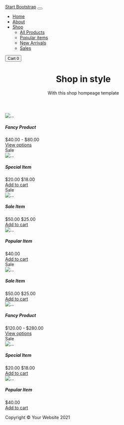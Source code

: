 <html lang="en">
    <head>
        <meta charset="utf-8" />
        <meta name="viewport" content="width=device-width, initial-scale=1, shrink-to-fit=no" />
        <meta name="description" content="" />
        <meta name="author" content="" />
        <title>Shop Homepage - Veganable Template</title>
        <!-- Favicon-->
        <link rel="icon" type="image/x-icon" href="assets/favicon.ico" />
        <!-- Bootstrap icons-->
        <link href="https://cdn.jsdelivr.net/npm/bootstrap-icons@1.5.0/font/bootstrap-icons.css" rel="stylesheet" />
        <!-- Core theme CSS (includes Bootstrap)-->
        <link href="css/styles.css" rel="stylesheet" />
    </head>
    <body>
        <!-- Navigation-->
        <nav class="navbar navbar-expand-lg navbar-light bg-light">
            <div class="container px-4 px-lg-5">
                <a class="navbar-brand" href="#!">Start Bootstrap</a>
                <button class="navbar-toggler" type="button" data-bs-toggle="collapse" data-bs-target="#navbarSupportedContent" aria-controls="navbarSupportedContent" aria-expanded="false" aria-label="Toggle navigation"><span class="navbar-toggler-icon"></span></button>
                <div class="collapse navbar-collapse" id="navbarSupportedContent">
                    <ul class="navbar-nav me-auto mb-2 mb-lg-0 ms-lg-4">
                        <li class="nav-item"><a class="nav-link active" aria-current="page" href="#!">Home</a></li>
                        <li class="nav-item"><a class="nav-link" href="#!">About</a></li>
                        <li class="nav-item dropdown">
                            <a class="nav-link dropdown-toggle" id="navbarDropdown" href="#" role="button" data-bs-toggle="dropdown" aria-expanded="false">Shop</a>
                            <ul class="dropdown-menu" aria-labelledby="navbarDropdown">
                                <li><a class="dropdown-item" href="#!">All Products</a></li>
                                <li><a class="dropdown-item" href="#!">Popular items</li>
                                <li><a class="dropdown-item" href="#!">New Arrivals</a></li>
                                <li><a class="dropdown-item" href="#!">Sales</a></li>
                            </ul>
                        </li>
                    </ul>
                    <form class="d-flex">
                        <button class="btn btn-outline-dark" type="submit">
                            <i class="bi-cart-fill me-1"></i>
                            Cart
                            <span class="badge bg-dark text-white ms-1 rounded-pill">0</span>
                        </button>
                    </form>
                </div>
            </div>
        </nav>
        <!-- Header-->
        <header class="bg-dark py-5">
            <div class="container px-4 px-lg-5 my-5">
                <div class="text-center text-white">
                    <h1 class="display-4 fw-bolder">Shop in style</h1>
                    <p class="lead fw-normal text-white-50 mb-0">With this shop hompeage template</p>
                </div>
            </div>
        </header>
        <!-- Section-->
        <section class="py-5">
            <div class="container px-4 px-lg-5 mt-5">
                <div class="row gx-4 gx-lg-5 row-cols-2 row-cols-md-3 row-cols-xl-4 justify-content-center">
                    <div class="col mb-5">
                        <div class="card h-100">
                            <!-- Product image-->
                            <img class="card-img-top" src="https://dummyimage.com/450x300/dee2e6/6c757d.jpg" alt="..." />
                            <!-- Product details-->
                            <div class="card-body p-4">
                                <div class="text-center">
                                    <!-- Product name-->
                                    <h5 class="fw-bolder">Fancy Product</h5>
                                    <!-- Product price-->
                                    $40.00 - $80.00
                                </div>
                            </div>
                            <!-- Product actions-->
                            <div class="card-footer p-4 pt-0 border-top-0 bg-transparent">
                                <div class="text-center"><a class="btn btn-outline-dark mt-auto" href="#">View options</a></div>
                            </div>
                        </div>
                    </div>
                    <div class="col mb-5">
                        <div class="card h-100">
                            <!-- Sale badge-->
                            <div class="badge bg-dark text-white position-absolute" style="top: 0.5rem; right: 0.5rem">Sale</div>
                            <!-- Product image-->
                            <img class="card-img-top" src="https://dummyimage.com/450x300/dee2e6/6c757d.jpg" alt="..." />
                            <!-- Product details-->
                            <div class="card-body p-4">
                                <div class="text-center">
                                    <!-- Product name-->
                                    <h5 class="fw-bolder">Special Item</h5>
                                    <!-- Product reviews-->
                                    <div class="d-flex justify-content-center small text-warning mb-2">
                                        <div class="bi-star-fill"></div>
                                        <div class="bi-star-fill"></div>
                                        <div class="bi-star-fill"></div>
                                        <div class="bi-star-fill"></div>
                                        <div class="bi-star-fill"></div>
                                    </div>
                                    <!-- Product price-->
                                    <span class="text-muted text-decoration-line-through">$20.00</span>
                                    $18.00
                                </div>
                            </div>
                            <!-- Product actions-->
                            <div class="card-footer p-4 pt-0 border-top-0 bg-transparent">
                                <div class="text-center"><a class="btn btn-outline-dark mt-auto" href="#">Add to cart</a></div>
                            </div>
                        </div>
                    </div>
                    <div class="col mb-5">
                        <div class="card h-100">
                            <!-- Sale badge-->
                            <div class="badge bg-dark text-white position-absolute" style="top: 0.5rem; right: 0.5rem">Sale</div>
                            <!-- Product image-->
                            <img class="card-img-top" src="https://dummyimage.com/450x300/dee2e6/6c757d.jpg" alt="..." />
                            <!-- Product details-->
                            <div class="card-body p-4">
                                <div class="text-center">
                                    <!-- Product name-->
                                    <h5 class="fw-bolder">Sale Item</h5>
                                    <!-- Product price-->
                                    <span class="text-muted text-decoration-line-through">$50.00</span>
                                    $25.00
                                </div>
                            </div>
                            <!-- Product actions-->
                            <div class="card-footer p-4 pt-0 border-top-0 bg-transparent">
                                <div class="text-center"><a class="btn btn-outline-dark mt-auto" href="#">Add to cart</a></div>
                            </div>
                        </div>
                    </div>
                    <div class="col mb-5">
                        <div class="card h-100">
                            <!-- Product image-->
                            <img class="card-img-top" src="https://dummyimage.com/450x300/dee2e6/6c757d.jpg" alt="..." />
                            <!-- Product details-->
                            <div class="card-body p-4">
                                <div class="text-center">
                                    <!-- Product name-->
                                    <h5 class="fw-bolder">Popular Item</h5>
                                    <!-- Product reviews-->
                                    <div class="d-flex justify-content-center small text-warning mb-2">
                                        <div class="bi-star-fill"></div>
                                        <div class="bi-star-fill"></div>
                                        <div class="bi-star-fill"></div>
                                        <div class="bi-star-fill"></div>
                                        <div class="bi-star-fill"></div>
                                    </div>
                                    <!-- Product price-->
                                    $40.00
                                </div>
                            </div>
                            <!-- Product actions-->
                            <div class="card-footer p-4 pt-0 border-top-0 bg-transparent">
                                <div class="text-center"><a class="btn btn-outline-dark mt-auto" href="#">Add to cart</a></div>
                            </div>
                        </div>
                    </div>
                    <div class="col mb-5">
                        <div class="card h-100">
                            <!-- Sale badge-->
                            <div class="badge bg-dark text-white position-absolute" style="top: 0.5rem; right: 0.5rem">Sale</div>
                            <!-- Product image-->
                            <img class="card-img-top" src="https://dummyimage.com/450x300/dee2e6/6c757d.jpg" alt="..." />
                            <!-- Product details-->
                            <div class="card-body p-4">
                                <div class="text-center">
                                    <!-- Product name-->
                                    <h5 class="fw-bolder">Sale Item</h5>
                                    <!-- Product price-->
                                    <span class="text-muted text-decoration-line-through">$50.00</span>
                                    $25.00
                                </div>
                            </div>
                            <!-- Product actions-->
                            <div class="card-footer p-4 pt-0 border-top-0 bg-transparent">
                                <div class="text-center"><a class="btn btn-outline-dark mt-auto" href="#">Add to cart</a></div>
                            </div>
                        </div>
                    </div>
                    <div class="col mb-5">
                        <div class="card h-100">
                            <!-- Product image-->
                            <img class="card-img-top" src="https://dummyimage.com/450x300/dee2e6/6c757d.jpg" alt="..." />
                            <!-- Product details-->
                            <div class="card-body p-4">
                                <div class="text-center">
                                    <!-- Product name-->
                                    <h5 class="fw-bolder">Fancy Product</h5>
                                    <!-- Product price-->
                                    $120.00 - $280.00
                                </div>
                            </div>
                            <!-- Product actions-->
                            <div class="card-footer p-4 pt-0 border-top-0 bg-transparent">
                                <div class="text-center"><a class="btn btn-outline-dark mt-auto" href="#">View options</a></div>
                            </div>
                        </div>
                    </div>
                    <div class="col mb-5">
                        <div class="card h-100">
                            <!-- Sale badge-->
                            <div class="badge bg-dark text-white position-absolute" style="top: 0.5rem; right: 0.5rem">Sale</div>
                            <!-- Product image-->
                            <img class="card-img-top" src="https://dummyimage.com/450x300/dee2e6/6c757d.jpg" alt="..." />
                            <!-- Product details-->
                            <div class="card-body p-4">
                                <div class="text-center">
                                    <!-- Product name-->
                                    <h5 class="fw-bolder">Special Item</h5>
                                    <!-- Product reviews-->
                                    <div class="d-flex justify-content-center small text-warning mb-2">
                                        <div class="bi-star-fill"></div>
                                        <div class="bi-star-fill"></div>
                                        <div class="bi-star-fill"></div>
                                        <div class="bi-star-fill"></div>
                                        <div class="bi-star-fill"></div>
                                    </div>
                                    <!-- Product price-->
                                    <span class="text-muted text-decoration-line-through">$20.00</span>
                                    $18.00
                                </div>
                            </div>
                            <!-- Product actions-->
                            <div class="card-footer p-4 pt-0 border-top-0 bg-transparent">
                                <div class="text-center"><a class="btn btn-outline-dark mt-auto" href="#">Add to cart</a></div>
                            </div>
                        </div>
                    </div>
                    <div class="col mb-5">
                        <div class="card h-100">
                            <!-- Product image-->
                            <img class="card-img-top" src="https://dummyimage.com/450x300/dee2e6/6c757d.jpg" alt="..." />
                            <!-- Product details-->
                            <div class="card-body p-4">
                                <div class="text-center">
                                    <!-- Product name-->
                                    <h5 class="fw-bolder">Popular Item</h5>
                                    <!-- Product reviews-->
                                    <div class="d-flex justify-content-center small text-warning mb-2">
                                        <div class="bi-star-fill"></div>
                                        <div class="bi-star-fill"></div>
                                        <div class="bi-star-fill"></div>
                                        <div class="bi-star-fill"></div>
                                        <div class="bi-star-fill"></div>
                                    </div>
                                    <!-- Product price-->
                                    $40.00
                                </div>
                            </div>
                            <!-- Product actions-->
                            <div class="card-footer p-4 pt-0 border-top-0 bg-transparent">
                                <div class="text-center"><a class="btn btn-outline-dark mt-auto" href="#">Add to cart</a></div>
                            </div>
                        </div>
                    </div>
                </div>
            </div>
        </section>
        <!-- Footer-->
        <footer class="py-5 bg-dark">
            <div class="container"><p class="m-0 text-center text-white">Copyright &copy; Your Website 2021</p></div>
        </footer>
        <!-- Bootstrap core JS-->
        <script src="https://cdn.jsdelivr.net/npm/bootstrap@5.0.2/dist/js/bootstrap.bundle.min.js"></script>
        <!-- Core theme JS-->
        <script src="js/scripts.js"></script>
    </body>
</html>
